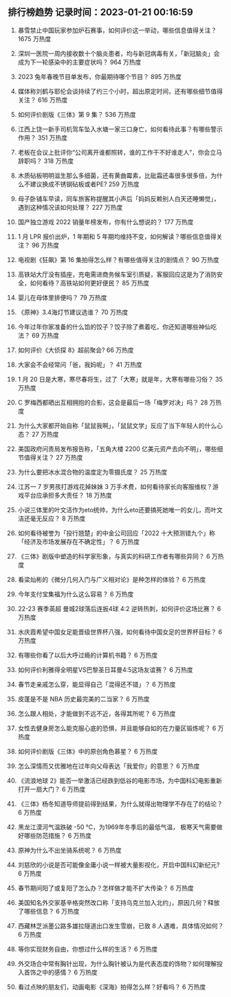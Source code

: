 
## 排行榜趋势 记录时间：2023-01-21 00:16:59
  
  1. 暴雪禁止中国玩家参加炉石赛事，如何评价这一举动，哪些信息值得关注？ 1675 万热度
    
  2. 深圳一医院一周内接收数十个脑炎患者，均与新冠病毒有关，「新冠脑炎」会成为下一轮感染中的主要症状吗？ 964 万热度
    
  3. 2023 兔年春晚节目单发布，你最期待哪个节目？ 895 万热度
    
  4. 媒体称刘鹤与耶伦会谈持续了约三个小时，超出原定时间，还有哪些细节值得关注？ 616 万热度
    
  5. 如何评价剧版《三体》第 9 集？ 536 万热度
    
  6. 江西上饶一新手司机驾车坠入水塘一家三口身亡，如何看待此事？有哪些警示作用？ 351 万热度
    
  7. 老板在会议上批评你“公司离开谁都照转，谁的工作干不好谁走人”，你会立马辞职吗？ 318 万热度
    
  8. 木质砧板明明滋生那么多细菌，还有黄曲霉素，比砒霜还毒很多很多倍，为什么不建议换成不锈钢砧板或者PE? 259 万热度
    
  9. 母子卧铺车早读，同车旅客称提醒其小声后「妈妈反赖别人白天还睡懒觉」，遇到这种情况该如何处理？ 227 万热度
    
  10. 国产独立游戏 2022 销量年榜发布，你有什么想说的？ 177 万热度
    
  11. 1 月 LPR 报价出炉，1 年期和 5 年期均维持不变，如何解读？哪些信息值得关注？ 96 万热度
    
  12. 电视剧《狂飙》第 16 集拍得怎么样？有哪些值得关注的剧情点？ 90 万热度
    
  13. 高铁站大厅没有插座，充电需进商务候车室引质疑，客服回应这是为了消防安全，如何看待？高铁站如何更好便民？ 85 万热度
    
  14. 婴儿在母体里排便吗？ 79 万热度
    
  15. 《原神》3.4海灯节建议选谁？ 70 万热度
    
  16. 今年过年你家准备的什么馅的饺子？饺子除了煮着吃，你还知道哪些神仙吃法？ 69 万热度
    
  17. 如何评价《大侦探 8》超前聚会? 66 万热度
    
  18. 大家会不会经常问「爸，我妈呢」？ 41 万热度
    
  19. 1 月 20 日是大寒，寒尽春将生，过了「大寒」就是年，大寒有哪些习俗？ 35 万热度
    
  20. C 罗梅西都晒出互相拥抱的合影，这会是最后一场「梅罗对决」吗？ 28 万热度
    
  21. 为什么大家都开始自称「鼠鼠我啊」，「鼠鼠文学」反应了当下年轻人的什么心态？ 27 万热度
    
  22. 美国政府问责局发布报告称，「五角大楼 2200 亿美元资产去向不明」，哪些细节值得关注？ 27 万热度
    
  23. 为什么要把冰水混合物的温度定为零摄氏度？ 25 万热度
    
  24. 江苏一 7 岁男孩打游戏花掉妹妹 3 万手术费，如何看待家长向客服维权？游戏平台应承担多大责任？ 18 万热度
    
  25. 小说三体里的叶文洁作为eto统帅，为什么eto还要搞死她唯一的女儿，而叶文洁还毫无反应？ 8 万热度
    
  26. 如何看待被誉为「投行翘楚」的中金公司回应「2022 十大预测错九个」称「经济及市场发展存在不确定性」？ 6 万热度
    
  27. 《三体》剧版中塑造的科学家形象，与真实的科研工作者有哪些异同？ 6 万热度
    
  28. 看梁灿彬的《微分几何入门与广义相对论》是种怎样的体验？ 6 万热度
    
  29. 今年支付宝集福为什么这么容易？ 6 万热度
    
  30. 22-23 赛季英超 曼城2球落后连扳4球 4:2 逆转热刺，如何评价这场比赛？ 6 万热度
    
  31. 水庆霞希望中国女足能晋级世界杯八强，如何看待中国女足的世界杯目标？ 6 万热度
    
  32. 有哪些你看了以后大呼过瘾的计算机书籍？ 6 万热度
    
  33. 如何评价利雅得全明星VS巴黎圣日耳曼4:5这场友谊赛？ 6 万热度
    
  34. 春节走亲戚怎么穿，能显得自己「混得还不错」？ 6 万热度
    
  35. 皮蓬是不是 NBA 历史最完美的二当家？ 6 万热度
    
  36. 怎么跟人相处，才能做到不远不近，各得其所呢？ 6 万热度
    
  37. 女性去健身房怎么能克服心底的恐惧，并且能够自如的在力量区锻炼呢？ 6 万热度
    
  38. 如何评价剧版《三体》中的原创角色慕星？ 6 万热度
    
  39. 怎么深情而又优雅地在过年向父母表达「我爱你」的意思？ 6 万热度
    
  40. 《流浪地球 2》能否一举激活已经跌到低谷的电影市场，为中国科幻电影重新打开一扇大门？ 6 万热度
    
  41. 《三体》杨冬知道导师提前得到结果，为什么就得出物理学不存在了的结论？ 6 万热度
    
  42. 黑龙江漠河气温跌破 -50 ℃，为1969年冬季后的最低气温， 极寒天气需要做好哪些防范措施？ 6 万热度
    
  43. 原神为什么不出坐骑系统呢？ 6 万热度
    
  44. 刘慈欣的小说是否可能像金庸小说一样被大量影视化，开启中国科幻新纪元? 6 万热度
    
  45. 春节期间阳了或复阳了怎么办？怎样做才能不扩大传染？ 6 万热度
    
  46. 美国知名外交家基辛格突然改口称「支持乌克兰加入北约」，原因几何？释放了哪些信息？ 6 万热度
    
  47. 西藏林芝派墨公路多雄拉隧道出口发生雪崩，已致 8 人遇难，具体情况如何？ 6 万热度
    
  48. 等你实现财务自由，你想过什么样的生活？ 6 万热度
    
  49. 外交场合中常有胸针出现，为什么胸针被认为是代表态度的饰物？如何理解投入首饰之中的感情？ 6 万热度
    
  50. 看过点映的朋友们，动画电影《深海》拍得怎么样？好看吗？ 6 万热度
    